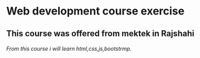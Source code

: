 # Web development course exercise
## This course was offered from mektek in Rajshahi
###### From this course i will learn html,css,js,bootstrmp. 

